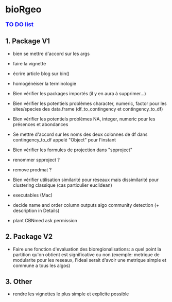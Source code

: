 # bioRgeo

**<span style="color:blue"><font size="4">TO DO list</span></font>**

## 1. Package V1

* bien se mettre d'accord sur les args

* faire la vignette

* écrire article blog sur bin()

* homogénéiser la terminologie

* Bien vérifier les packages importés (il y en aura à supprimer...)

* Bien vérifier les potentiels problèmes character, numeric, factor pour les sites/species des data.frame (df_to_contingency et contingency_to_df)  

* Bien vérifier les potentiels problèmes NA, integer, numeric pour les présences et abondances

* Se mettre d'accord sur les noms des deux colonnes de df dans contingency_to_df appelé "Object" pour l'instant

* Bien vérifier les formules de projection dans "spproject" 

* renommer spproject ?

* remove prodmat ?

* Bien vérifier utilisation similarité pour réseaux mais dissimilarité pour clustering classique (cas particulier euclidean)

* executables (Mac)

* decide name and order column outputs algo community detection (+ description in Details)
  
* plant CBNmed ask permission 

## 2. Package V2

* Faire une fonction d'evaluation des bioregionalisations: a quel point la partition qu'on obtient est significative ou non (exemple: metrique de modularite pour les reseaux, l'ideal serait d'avoir une metrique simple et commune a tous les algos)

## 3. Other

* rendre les vignettes le plus simple et explicite possible

